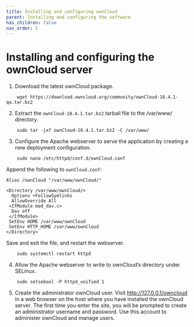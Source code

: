 ```yaml
---
title: Installing and configuring ownCloud
parent: Installing and configuring the software
has_children: false
nav_order: 5
---
```


# Installing and configuring the ownCloud server

1. Download the latest ownCloud package.
```shell
	wget https://download.owncloud.org/community/ownCloud-10.4.1-qa.tar.bz2
```

2. Extract the `ownCloud-10.4.1.tar.bz2` tarball file to the /var/www/ directory.
```shell
	sudo tar -jxf ownCloud-10.4.1.tar.bz2 -C /var/www/
```

3. Configure the Apache webserver to serve the application by creating a new deployment configuration. 
```shell
	sudo nano /etc/httpd/conf.d/ownCloud.conf
```
Append the following to `ownCloud.conf`:

```
Alias /ownCloud "/var/www/ownCloud/"

<Directory /var/www/ownCloud/>
  Options +FollowSymlinks
  AllowOverride All
 <IfModule mod_dav.c>
  Dav off
 </IfModule>
 SetEnv HOME /var/www/ownCloud
 SetEnv HTTP_HOME /var/www/ownCloud
</Directory>
```

Save and exit the file, and restart the webserver.
```shell
	sudo systemctl restart httpd
```

4. Allow the Apache webserver to write to ownCloud’s directory under SELinux.
```shell
	sudo setsebool -P httpd_unified 1
```
5. Create the administrator ownCloud user. Visit http://127.0.0.1/owncloud in a web browser on the host where you have installed the ownCloud server. The first time you enter the site, you will be prompted to create an administrator username and password. Use this account to administer ownCloud and manage users. 